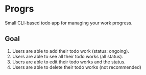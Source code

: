 # Progrs

Small CLI-based todo app for managing your work progress.

## Goal
1. Users are able to add their todo work (status: ongoing).
2. Users are able to see all their todo works (all status).
3. Users are able to edit their todo works and the status.
4. Users are able to delete their todo works (not recommended)
